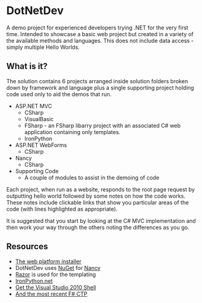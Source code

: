 # DotNetDev
A demo project for experienced developers trying .NET for the very first time.  Intended to showcase a basic web project but created in a variety of the available methods and languages.  This does not include data access - simply multiple Hello Worlds.

## What is it?
The solution contains 6 projects arranged inside solution folders broken down by framework and language plus a single supporting project holding code used only to aid the demos that run.

* ASP.NET MVC
  * CSharp
  * VisualBasic
  * FSharp - an FSharp libarry project with an associated C# web application containing only templates.
  * IronPython
* ASP.NET WebForms
  * CSharp
* Nancy
  * CSharp
* Supporting Code
  * A couple of modules to assist in the demoing of code

Each project, when run as a website, responds to the root page request by outputting hello world followed by some notes on how the code works.  These notes include clickable links that show you particular areas of the code (with lines highlighted as appropriate).

It is suggested that you start by looking at the C# MVC implementation and then work your way through the others noting the differences as you go.

## Resources
* [The web platform installer](http://www.microsoft.com/web/downloads/platform.aspx)
* DotNetDev uses [NuGet](http://nuget.org/) for [Nancy](https://github.com/NancyFx/Nancy)
* [Razor](http://weblogs.asp.net/scottgu/archive/2010/07/02/introducing-razor.aspx) is used for the templating
* [IronPython.net](http://ironpython.net/)
* [Get the Visual Studio 2010 Shell](http://www.microsoft.com/download/en/details.aspx?displaylang=en&id=115)
* [And the most recent F# CTP](http://www.microsoft.com/download/en/details.aspx?id=11100)